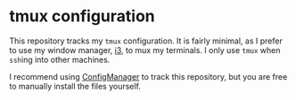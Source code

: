 tmux configuration
================================================================================

This repository tracks my `tmux` configuration. It is fairly minimal, as I
prefer to use my window manager, [i3](https://i3wm.org/), to mux my terminals. I
only use `tmux` when `ssh`ing into other machines.

I recommend using
[ConfigManager](https://github.com/hendrik-s-debruin/ConfigManager) to track
this repository, but you are free to manually install the files yourself.
